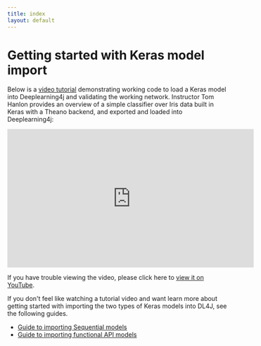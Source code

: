 ```yaml
---
title: index
layout: default
---
```

# Getting started with Keras model import

Below is a [video tutorial](https://www.youtube.com/embed/bI1aR1Tj2DM) demonstrating 
working code to load a Keras model into Deeplearning4j and validating the working network. 
Instructor Tom Hanlon provides an overview of a simple classifier over Iris data built 
in Keras with a Theano backend, and exported and loaded into Deeplearning4j:

<iframe width="560" height="315" src="https://www.youtube.com/embed/bI1aR1Tj2DM" frameborder="0" allowfullscreen></iframe>

If you have trouble viewing the video, please click here to 
[view it on YouTube](https://www.youtube.com/embed/bI1aR1Tj2DM).

If you don't feel like watching a tutorial video and want learn more about getting started with 
importing the two types of Keras models into DL4J, see the following guides.

- [Guide to importing Sequential models](./keras-sequential-guide)
- [Guide to importing functional API models](./keras-model-guide)